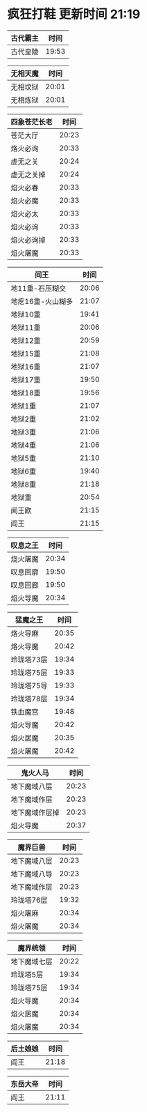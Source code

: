 # 疯狂打鞋 更新时间 21:19

| 古代霸主   | 时间    |
|--------|-------|
| 古代皇陵 | 19:53 |

| 无相天魔   | 时间    |
|--------|-------|
| 无相坟狱 | 20:01 |
| 无相炼狱 | 20:01 |

| 四象苍茫长老   | 时间    |
|--------|-------|
| 苍茫大厅 | 20:23 |
| 烙火必询 | 20:33 |
| 虚无之关 | 20:24 |
| 虚无之关掉 | 20:24 |
| 焰火必春 | 20:33 |
| 焰火必魔 | 20:33 |
| 焰火必太 | 20:33 |
| 焰火必询 | 20:33 |
| 焰火必询掉 | 20:33 |
| 焰火屠魔 | 20:33 |

| 间王   | 时间    |
|--------|-------|
| 地11重-石压糊交 | 20:06 |
| 地疙16重-火山糊多 | 21:07 |
| 地狱10重 | 19:41 |
| 地狱11重 | 20:06 |
| 地狱12重 | 20:59 |
| 地狱15重 | 21:08 |
| 地狱16重 | 21:07 |
| 地狱17重 | 19:50 |
| 地狱18重 | 19:56 |
| 地狱1重 | 21:07 |
| 地狱2重 | 21:02 |
| 地狱3重 | 21:06 |
| 地狱4重 | 21:06 |
| 地狱5重 | 21:10 |
| 地狱6重 | 19:40 |
| 地狱8重 | 21:18 |
| 地狱重 | 20:54 |
| 闻王欧 | 21:15 |
| 阎王 | 21:15 |

| 叹息之王   | 时间    |
|--------|-------|
| 烧火屠魔 | 20:34 |
| 叹息回廓 | 19:50 |
| 叹息回廊 | 19:50 |
| 焰火导魔 | 20:34 |

| 猛魔之王   | 时间    |
|--------|-------|
| 烙火导麻 | 20:35 |
| 烙火导魔 | 20:42 |
| 玲珑塔73层 | 19:34 |
| 玲珑塔75层 | 19:33 |
| 玲珑塔75导 | 19:33 |
| 玲珑塔78层 | 19:34 |
| 铁血魔宫 | 19:48 |
| 焰火导魔 | 20:42 |
| 焰火居魔 | 20:35 |
| 焰火屠魔 | 20:42 |

| 鬼火人马   | 时间    |
|--------|-------|
| 地下魔域八层 | 20:23 |
| 地下魔域作层 | 20:23 |
| 地下魔域作层掉 | 20:23 |
| 焰火导魔 | 20:37 |

| 魔界巨兽   | 时间    |
|--------|-------|
| 地下魔域八层 | 20:23 |
| 地下魔域八导 | 20:23 |
| 地下魔域作层 | 20:23 |
| 玲珑塔76层 | 19:32 |
| 焰火屠麻 | 20:34 |
| 焰火屠魔 | 20:34 |

| 魔界统领   | 时间    |
|--------|-------|
| 地下魔域七层 | 20:22 |
| 玲珑塔5层 | 19:34 |
| 玲珑塔75层 | 19:34 |
| 焰火导魔 | 20:34 |
| 焰火居魔 | 20:34 |
| 焰火屠魔 | 20:34 |

| 后土娘娘   | 时间    |
|--------|-------|
| 阎王 | 21:18 |

| 东岳大帝   | 时间    |
|--------|-------|
| 阎王 | 21:11 |